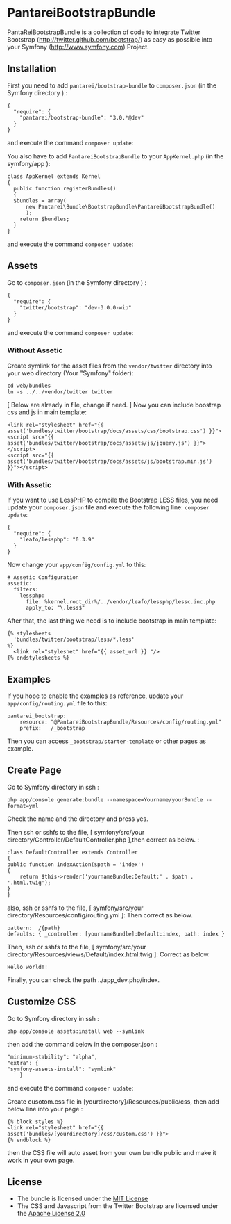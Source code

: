 PantareiBootstrapBundle
=======================

PantaReiBootstrapBundle is a collection of code to integrate Twitter Bootstrap
(http://twitter.github.com/bootstrap/) as easy as possible into your Symfony
(http://www.symfony.com) Project.

Installation
------------

First you need to add `pantarei/bootstrap-bundle` to `composer.json` (in the Symfony directory ) :

    {
      "require": {
        "pantarei/bootstrap-bundle": "3.0.*@dev"
      }
    }

and execute the command `composer update`:

You also have to add `PantareiBootstrapBundle` to your `AppKernel.php` (in the symfony/app ):

    class AppKernel extends Kernel
    {
      public function registerBundles()
      {
      $bundles = array(
          new Pantarei\Bundle\BootstrapBundle\PantareiBootstrapBundle()
          );
        return $bundles;
      }
    }

and execute the command `composer update`:

Assets
------

Go to `composer.json` (in the Symfony directory ) :

    {
      "require": {
        "twitter/bootstrap": "dev-3.0.0-wip"
      }
    }

and execute the command `composer update`:

### Without Assetic

Create symlink for the asset files from the `vendor/twitter` directory into your web directory (Your "Symfony" folder):

    cd web/bundles
    ln -s ../../vendor/twitter twitter

[ Below are already in file, change if need. ]
Now you can include boostrap css and js in main template:

    <link rel="stylesheet" href="{{ asset('bundles/twitter/bootstrap/docs/assets/css/bootstrap.css') }}">
    <script src="{{ asset('bundles/twitter/bootstrap/docs/assets/js/jquery.js') }}"></script>
    <script src="{{ asset('bundles/twitter/bootstrap/docs/assets/js/bootstrap.min.js') }}"></script>

### With Assetic

If you want to use LessPHP to compile the Bootstrap LESS files, you need update your `composer.json` file and execute the following line: `composer update`:

    {
      "require": {
        "leafo/lessphp": "0.3.9"
      }
    }

Now change your `app/config/config.yml` to this:

    # Assetic Configuration
    assetic:
      filters:
        lessphp:
          file: %kernel.root_dir%/../vendor/leafo/lessphp/lessc.inc.php
          apply_to: "\.less$"

After that, the last thing we need is to include bootstrap in main template:

    {% stylesheets
      'bundles/twitter/bootstrap/less/*.less'
    %}
      <link rel="styleshet" href="{{ asset_url }} "/>
    {% endstylesheets %}

Examples
--------

If you hope to enable the examples as reference, update your `app/config/routing.yml` file to this:

    pantarei_bootstrap:
        resource: "@PantareiBootstrapBundle/Resources/config/routing.yml"
        prefix:   /_bootstrap

Then you can access `_bootstrap/starter-template` or other pages as example.

Create Page
--------

Go to Symfony directory in ssh :

	php app/console generate:bundle --namespace=Yourname/yourBundle --format=yml

Check the name and the directory and press yes.

Then ssh or sshfs to the file, [ symfony/src/your directory/Controller/DefaultController.php ],then correct as below. :


	class DefaultController extends Controller
	{
    public function indexAction($path = 'index')
    {
        return $this->render('yournameBundle:Default:' . $path . '.html.twig');
    }
	}


also, ssh or sshfs to the file, [ symfony/src/your directory/Resources/config/routing.yml ]:
Then correct as below.

    pattern:  /{path}
    defaults: { _controller: [yournameBundle]:Default:index, path: index }
    
Then, ssh or sshfs to the file, [ symfony/src/your directory/Resources/views/Default/index.html.twig ]:
Correct as below.

	Hello world!!

Finally, you can check the path ../app_dev.php/index.

Customize CSS
--------

Go to Symfony directory in ssh :

	php app/console assets:install web --symlink

then add the command below in the composer.json :

    "minimum-stability": "alpha",
    "extra": {
	"symfony-assets-install": "symlink"
        }
	
and execute the command `composer update`:


Create cusotom.css file in [yourdirectory]/Resources/public/css, then add below line into your page :

	{% block styles %}
	<link rel="stylesheet" href="{{ asset('bundles/[yourdirectory]/css/custom.css') }}"> 
	{% endblock %}

then the CSS file will auto asset from your own bundle public and make it work in your own page.

License
-------

- The bundle is licensed under the [MIT License](http://opensource.org/licenses/MIT)
- The CSS and Javascript from the Twitter Bootstrap are licensed under the [Apache License 2.0](http://www.apache.org/licenses/LICENSE-2.0)
